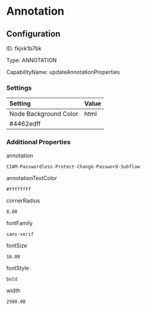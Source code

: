 # Annotation
## Configuration
ID:  fkjvk1b7bk

Type: ANNOTATION 

CapabilityName: updateAnnotationProperties

### Settings
| Setting | Value  |
| :------------------------ | ---------------------------------------- |
| Node Background Color | html 
#4462edff | 






### Additional Properties
annotation
```string 
CIAM-Passwordless-Protect-Change-Password-Subflow
```


annotationTextColor
```html 
#ffffffff
```


cornerRadius
```float64 
8.00
```


fontFamily
```string 
sans-serif
```


fontSize
```float64 
16.00
```


fontStyle
```string 
bold
```


width
```float64 
2500.00
```





